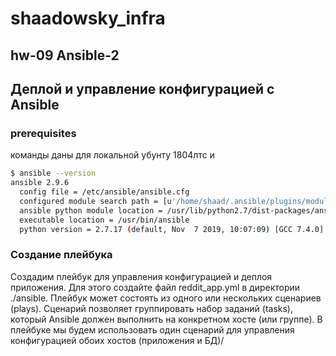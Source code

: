 # shaadowsky_infra

## hw-09 Ansible-2

## Деплой и управление конфигурацией с Ansible

### prerequisites

команды даны для локальной убунту 1804лтс и 

```bash
$ ansible --version
ansible 2.9.6
  config file = /etc/ansible/ansible.cfg
  configured module search path = [u'/home/shaad/.ansible/plugins/modules', u'/usr/share/ansible/plugins/modules']
  ansible python module location = /usr/lib/python2.7/dist-packages/ansible
  executable location = /usr/bin/ansible
  python version = 2.7.17 (default, Nov  7 2019, 10:07:09) [GCC 7.4.0]
```

### Создание плейбука

Создадим плейбук для управления конфигурацией и деплоя приложения. Для этого создайте файл reddit_app.yml в директории ./ansible. Плейбук может состоять из одного или нескольких сценариев (plays). Сценарий позволяет группировать набор заданий (tasks), который Ansible должен выполнить на конкретном хосте (или группе). В плейбуке мы будем использовать один сценарий для управления конфигурацией обоих хостов (приложения и БД)/

